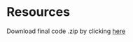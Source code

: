 # Resources
Download final code .zip by clicking <a href="esp32_mqtt_final_code_05_05_2025">here</a>